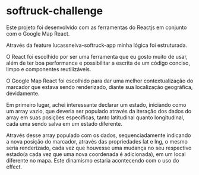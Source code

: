 # softruck-challenge

Este projeto foi desenvolvido com as ferramentas do Reactjs em conjunto com o Google Map React.

Através da feature lucassneiva-softruck-app minha lógica foi estruturada.

O React foi escolhido por ser uma ferramenta que eu gosto muito de usar, além de ter boa performance e possibilitar a escrita de um código conciso, limpo e componentes reutilizáveis.

O Google Map React foi escolhido para dar uma melhor contextualização do marcador que estava sendo renderizado, diante sua localização geográfica, devidamente.

Em primeiro lugar, achei interessante declarar um estado, iniciando como um array vazio, que deveria ser populado através da iteração dos dados do array em suas posições específicas, tanto latitudinal quanto longitudinal, cada uma sendo salva em um estado diferente.

Através desse array populado com os dados, sequenciadamente indicando a nova posição do marcador, através das propriedades lat e lng, o mesmo seria renderizado, cada vez que houvesse uma mudança no seu respectivo estado(a cada vez que uma nova coordenada é adicionada), em um local diferente no mapa. Este dinamismo estaria acontecendo com o uso do effect.
